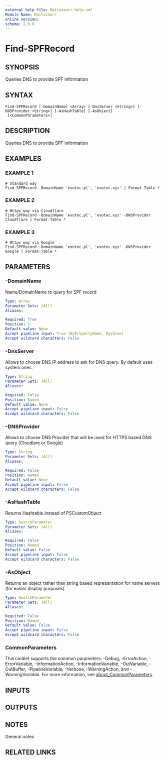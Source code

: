 ```yaml
---
external help file: Mailozaurr-help.xml
Module Name: Mailozaurr
online version:
schema: 2.0.0
---
```


# Find-SPFRecord

## SYNOPSIS
Queries DNS to provide SPF information

## SYNTAX

```
Find-SPFRecord [-DomainName] <Array> [-DnsServer <String>] [-DNSProvider <String>] [-AsHashTable] [-AsObject]
 [<CommonParameters>]
```

## DESCRIPTION
Queries DNS to provide SPF information

## EXAMPLES

### EXAMPLE 1
```
# Standard way
Find-SPFRecord -DomainName 'evotec.pl', 'evotec.xyz' | Format-Table *
```

### EXAMPLE 2
```
# Https way via Cloudflare
Find-SPFRecord -DomainName 'evotec.pl', 'evotec.xyz' -DNSProvider Cloudflare | Format-Table *
```

### EXAMPLE 3
```
# Https way via Google
Find-SPFRecord -DomainName 'evotec.pl', 'evotec.xyz' -DNSProvider Google | Format-Table *
```

## PARAMETERS

### -DomainName
Name/DomainName to query for SPF record

```yaml
Type: Array
Parameter Sets: (All)
Aliases:

Required: True
Position: 1
Default value: None
Accept pipeline input: True (ByPropertyName, ByValue)
Accept wildcard characters: False
```

### -DnsServer
Allows to choose DNS IP address to ask for DNS query.
By default uses system ones.

```yaml
Type: String
Parameter Sets: (All)
Aliases:

Required: False
Position: Named
Default value: None
Accept pipeline input: False
Accept wildcard characters: False
```

### -DNSProvider
Allows to choose DNS Provider that will be used for HTTPS based DNS query (Cloudlare or Google)

```yaml
Type: String
Parameter Sets: (All)
Aliases:

Required: False
Position: Named
Default value: None
Accept pipeline input: False
Accept wildcard characters: False
```

### -AsHashTable
Returns Hashtable instead of PSCustomObject

```yaml
Type: SwitchParameter
Parameter Sets: (All)
Aliases:

Required: False
Position: Named
Default value: False
Accept pipeline input: False
Accept wildcard characters: False
```

### -AsObject
Returns an object rather than string based represantation for name servers (for easier display purposes)

```yaml
Type: SwitchParameter
Parameter Sets: (All)
Aliases:

Required: False
Position: Named
Default value: False
Accept pipeline input: False
Accept wildcard characters: False
```

### CommonParameters
This cmdlet supports the common parameters: -Debug, -ErrorAction, -ErrorVariable, -InformationAction, -InformationVariable, -OutVariable, -OutBuffer, -PipelineVariable, -Verbose, -WarningAction, and -WarningVariable. For more information, see [about_CommonParameters](http://go.microsoft.com/fwlink/?LinkID=113216).

## INPUTS

## OUTPUTS

## NOTES
General notes

## RELATED LINKS
